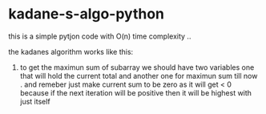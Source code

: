 # kadane-s-algo-python
this is a simple pytjon code with O(n) time complexity .. 

the kadanes algorithm works like this:
1) to get the maximun sum of subarray we should have two variables one that will hold the current total and another one for maximun sum till now . and remeber just make current sum to be zero as it will get < 0 because if the next iteration will be positive then it will be highest with just itself
